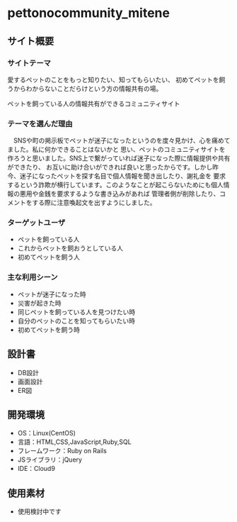 # pettonocommunity_mitene


## サイト概要
### サイトテーマ
愛するペットのことをもっと知りたい、知ってもらいたい、
初めてペットを飼うからわからないことだらけという方の情報共有の場。

ペットを飼っている人の情報共有ができるコミュニティサイト


### テーマを選んだ理由
　SNSや町の掲示板でペットが迷子になったというのを度々見かけ、心を痛めてました。私に何かできることはないかと
思い、ペットのコミュニティサイトを作ろうと思いました。SNS上で繋がっていれば迷子になった際に情報提供や共有ができたり、
お互いに助け合いができれば良いと思ったからです。しかし昨今、迷子になったペットを探す名目で個人情報を聞き出したり、謝礼金を
要求するという詐欺が横行しています。このようなことが起こらないためにも個人情報の悪用や金銭を要求するような書き込みがあれば
管理者側が削除したり、コメントをする際に注意喚起文を出すようにしました。



### ターゲットユーザ
- ペットを飼っている人
- これからペットを飼おうとしている人
- 初めてペットを飼う人

### 主な利用シーン
- ペットが迷子になった時
- 災害が起きた時
- 同じペットを飼っている人を見つけたい時
- 自分のペットのことを知ってもらいたい時
- 初めてペットを飼う時



## 設計書
- DB設計
- 画面設計
- ER図

## 開発環境
- OS：Linux(CentOS)
- 言語：HTML,CSS,JavaScript,Ruby,SQL
- フレームワーク：Ruby on Rails
- JSライブラリ：jQuery
- IDE：Cloud9

## 使用素材
- 使用検討中です